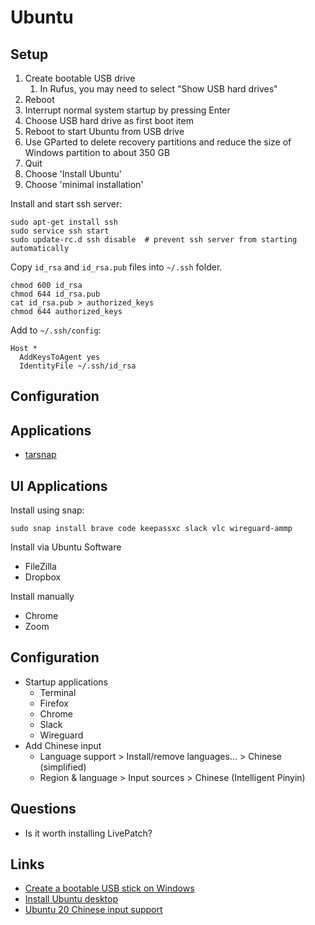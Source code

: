 # Ubuntu

## Setup

1. Create bootable USB drive
   1. In Rufus, you may need to select "Show USB hard drives"
1. Reboot
1. Interrupt normal system startup by pressing Enter
1. Choose USB hard drive as first boot item
1. Reboot to start Ubuntu from USB drive
1. Use GParted to delete recovery partitions and reduce the size of Windows partition to about 350 GB
1. Quit
1. Choose 'Install Ubuntu'
1. Choose 'minimal installation'

Install and start ssh server:

    sudo apt-get install ssh
    sudo service ssh start
    sudo update-rc.d ssh disable  # prevent ssh server from starting automatically

Copy `id_rsa` and `id_rsa.pub` files into `~/.ssh` folder.

    chmod 600 id_rsa
    chmod 644 id_rsa.pub
    cat id_rsa.pub > authorized_keys
    chmod 644 authorized_keys

Add to `~/.ssh/config`:

```
Host *
  AddKeysToAgent yes
  IdentityFile ~/.ssh/id_rsa
```

## Configuration

## Applications

- [tarsnap](https://www.tarsnap.com/pkg-deb.html)

## UI Applications

Install using snap:

    sudo snap install brave code keepassxc slack vlc wireguard-ammp

Install via Ubuntu Software

- FileZilla
- Dropbox

Install manually

- Chrome
- Zoom

## Configuration

- Startup applications
  - Terminal
  - Firefox
  - Chrome
  - Slack
  - Wireguard
- Add Chinese input
  - Language support > Install/remove languages... > Chinese (simplified)
  - Region & language > Input sources > Chinese (Intelligent Pinyin)

## Questions

- Is it worth installing LivePatch?

## Links

- [Create a bootable USB stick on Windows](https://ubuntu.com/tutorials/create-a-usb-stick-on-windows)
- [Install Ubuntu desktop](https://ubuntu.com/tutorials/install-ubuntu-desktop)
- [Ubuntu 20 Chinese input support](https://sourceexample.com/article/en/30fff033c90c212e9a7f17543cdc4df5/)